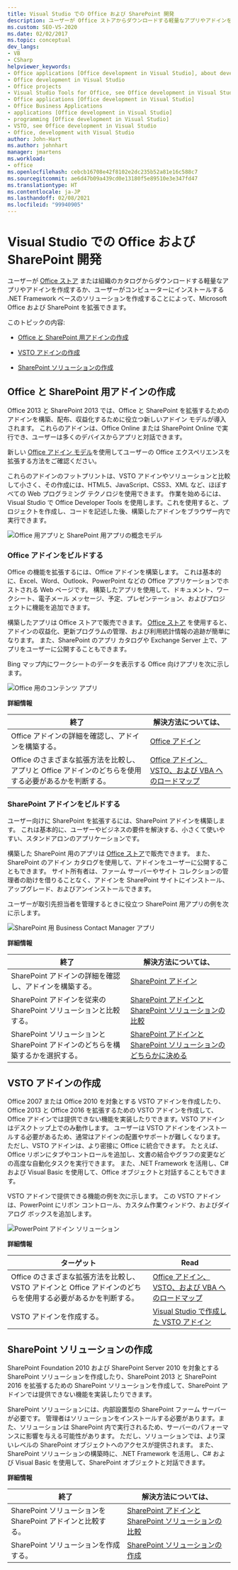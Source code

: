 ```yaml
---
title: Visual Studio での Office および SharePoint 開発
description: ユーザーが Office ストアからダウンロードする軽量なアプリやアドインを作成して、Microsoft Office および SharePoint を拡張する方法について説明します。
ms.custom: SEO-VS-2020
ms.date: 02/02/2017
ms.topic: conceptual
dev_langs:
- VB
- CSharp
helpviewer_keywords:
- Office applications [Office development in Visual Studio], about developing applications
- Office development in Visual Studio
- Office projects
- Visual Studio Tools for Office, see Office development in Visual Studio
- Office applications [Office development in Visual Studio]
- Office Business Applications
- applications [Office development in Visual Studio]
- programming [Office development in Visual Studio]
- VSTO, see Office development in Visual Studio
- Office, development with Visual Studio
author: John-Hart
ms.author: johnhart
manager: jmartens
ms.workload:
- office
ms.openlocfilehash: cebcb16708e42f8102e2dc235b52a81e16c588c7
ms.sourcegitcommit: ae6d47b09a439cd0e13180f5e89510e3e347fd47
ms.translationtype: HT
ms.contentlocale: ja-JP
ms.lasthandoff: 02/08/2021
ms.locfileid: "99940905"
---
```

# <a name="office-and-sharepoint-development-in-visual-studio"></a>Visual Studio での Office および SharePoint 開発
  ユーザーが [Office ストア](https://store.office.com/) または組織のカタログからダウンロードする軽量なアプリやアドインを作成するか、ユーザーがコンピューターにインストールする .NET Framework ベースのソリューションを作成することによって、Microsoft Office および SharePoint を拡張できます。

 このトピックの内容:

- [Office と SharePoint 用アドインの作成](#Apps)

- [VSTO アドインの作成](#Add-ins)

- [SharePoint ソリューションの作成](#Solutions)

## <a name="create-add-ins-for-office-and-sharepoint"></a><a name="Apps"></a> Office と SharePoint 用アドインの作成
 Office 2013 と SharePoint 2013 では、Office と SharePoint を拡張するためのアドインを構築、配布、収益化するために役立つ新しいアドイン モデルが導入されます。  これらのアドインは、Office Online または SharePoint Online で実行でき、ユーザーは多くのデバイスからアプリと対話できます。

 新しい [Office アドイン モデル](/office/dev/add-ins/overview/office-add-ins)を使用してユーザーの Office エクスペリエンスを拡張する方法をご確認ください。

 これらのアドインのフットプリントは、VSTO アドインやソリューションと比較して小さく、その作成には、HTML5、JavaScript、CSS3、XML など、ほぼすべての Web プログラミング テクノロジを使用できます。  作業を始めるには、Visual Studio で Office Developer Tools を使用します。これを使用すると、プロジェクトを作成し、コードを記述した後、構築したアドインをブラウザー内で実行できます。

 ![Office 用アプリと SharePoint 用アプリの概念モデル](../vsto/media/officeandsharepointapps2015.png "Office 用アプリと SharePoint 用アプリの概念モデル")

### <a name="build-an-office-add-in"></a>Office アドインをビルドする
 Office の機能を拡張するには、Office アドインを構築します。 これは基本的に、Excel、Word、Outlook、PowerPoint などの Office アプリケーションでホストされる Web ページです。 構築したアプリを使用して、ドキュメント、ワークシート、電子メール メッセージ、予定、プレゼンテーション、およびプロジェクトに機能を追加できます。

 構築したアプリは Office ストアで販売できます。  [Office ストア](https://store.office.com/) を使用すると、アドインの収益化、更新プログラムの管理、および利用統計情報の追跡が簡単になります。 また、SharePoint のアプリ カタログや Exchange Server 上で、アプリをユーザーに公開することもできます。

 Bing マップ内にワークシートのデータを表示する Office 向けアプリを次に示します。

 ![Office 用のコンテンツ アプリ](../vsto/media/appforoffice.png "Office 用のコンテンツ アプリ")

 **詳細情報**

|終了|解決方法については、|
|--------|---------|
|Office アドインの詳細を確認し、アドインを構築する。|[Office アドイン](/office/dev/add-ins/publish/publish)|
|Office のさまざまな拡張方法を比較し、アプリと Office アドインのどちらを使用する必要があるかを判断する。|[Office アドイン、VSTO、および VBA へのロードマップ](/archive/blogs/officeapps/roadmap-for-apps-for-office-vsto-and-vba)|

### <a name="build-a-sharepoint-add-in"></a>SharePoint アドインをビルドする
 ユーザー向けに SharePoint を拡張するには、SharePoint アドインを構築します。 これは基本的に、ユーザーやビジネスの要件を解決する、小さくて使いやすい、スタンドアロンのアプリケーションです。

 構築した SharePoint 用のアプリは [Office ストア](https://store.office.com/)で販売できます。 また、SharePoint のアドイン カタログを使用して、アドインをユーザーに公開することもできます。  サイト所有者は、ファーム サーバーやサイト コレクションの管理者の助けを借りることなく、アドインを SharePoint サイトにインストール、アップグレード、およびアンインストールできます。

 ユーザーが取引先担当者を管理するときに役立つ SharePoint 用アプリの例を次に示します。

 ![SharePoint 用 Business Contact Manager アプリ](../vsto/media/appforsharepoint.png "SharePoint 用 Business Contact Manager アプリ")

 **詳細情報**

|終了|解決方法については、|
|--------|---------|
|SharePoint アドインの詳細を確認し、アドインを構築する。|[SharePoint アドイン](/sharepoint/dev/sp-add-ins/sharepoint-add-ins)|
|SharePoint アドインを従来の SharePoint ソリューションと比較する。|[SharePoint アドインと SharePoint ソリューションの比較](/sharepoint/dev/general-development/sharepoint-server-application-lifecycle-management)|
|SharePoint ソリューションと SharePoint アドインのどちらを構築するかを選択する。|[SharePoint アドインと SharePoint ソリューションのどちらかに決める](/sharepoint/dev/general-development/sharepoint-server-application-lifecycle-management)|

## <a name="create-a-vsto-add-in"></a><a name="Add-ins"></a>VSTO アドインの作成
 Office 2007 または Office 2010 を対象とする VSTO アドインを作成したり、Office 2013 と Office 2016 を拡張するための VSTO アドインを作成して、Office アドインでは提供できない機能を実装したりできます。VSTO アドインはデスクトップ上でのみ動作します。 ユーザーは VSTO アドインをインストールする必要があるため、通常はアドインの配置やサポートが難しくなります。  ただし、VSTO アドインは、より密接に Office に統合できます。 たとえば、Office リボンにタブやコントロールを追加し、文書の結合やグラフの変更などの高度な自動化タスクを実行できます。 また、.NET Framework を活用し、C# および Visual Basic を使用して、Office オブジェクトと対話することもできます。

 VSTO アドインで提供できる機能の例を次に示します。 この VSTO アドインは、PowerPoint にリボン コントロール、カスタム作業ウィンドウ、およびダイアログ ボックスを追加します。

 ![PowerPoint アドイン ソリューション](../vsto/media/powerpointaddin.png "PowerPoint アドイン ソリューション")

 **詳細情報**

|ターゲット|Read|
|--------|----------|
|Office のさまざまな拡張方法を比較し、VSTO アドインと Office アドインのどちらを使用する必要があるかを判断する。|[Office アドイン、VSTO、および VBA へのロードマップ](/archive/blogs/officeapps/roadmap-for-apps-for-office-vsto-and-vba)|
|VSTO アドインを作成する。|[Visual Studio で作成した VSTO アドイン](create-vsto-add-ins-for-office-by-using-visual-studio.md)|

## <a name="create-a-sharepoint-solution"></a><a name="Solutions"></a> SharePoint ソリューションの作成
 SharePoint Foundation 2010 および SharePoint Server 2010 を対象とする SharePoint ソリューションを作成したり、SharePoint 2013 と SharePoint 2016 を拡張するための SharePoint ソリューションを作成して、SharePoint アドインでは提供できない機能を実装したりできます。

 SharePoint ソリューションには、内部設置型の SharePoint ファーム サーバーが必要です。 管理者はソリューションをインストールする必要があります。また、ソリューションは SharePoint 内で実行されるため、サーバーのパフォーマンスに影響を与える可能性があります。 ただし、ソリューションでは、より深いレベルの SharePoint オブジェクトへのアクセスが提供されます。 また、SharePoint ソリューションの構築時に、.NET Framework を活用し、C# および Visual Basic を使用して、SharePoint オブジェクトと対話できます。

 **詳細情報**

|終了|解決方法については、|
|--------|---------|
|SharePoint ソリューションを SharePoint アドインと比較する。|[SharePoint アドインと SharePoint ソリューションの比較](/sharepoint/dev/general-development/sharepoint-server-application-lifecycle-management)|
|SharePoint ソリューションを作成する。|[SharePoint ソリューションの作成](../sharepoint/create-sharepoint-solutions.md)|
